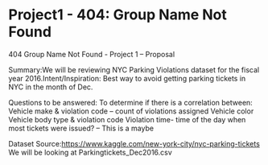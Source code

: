 # Project1 - 404: Group Name Not Found

404 Group Name Not Found - Project 1 – Proposal

Summary:We will be reviewing NYC Parking Violations dataset for the fiscal year 2016.Intent/Inspiration: Best way to avoid getting parking tickets in NYC in the month of Dec.

Questions to be answered:
To determine if there is a correlation between:
Vehicle make & violation code – count of violations assigned
Vehicle color
Vehicle body type & violation code
Violation time- time of the day when most tickets were issued? – This is a maybe

Dataset Source:https://www.kaggle.com/new-york-city/nyc-parking-tickets
We will be looking at Parkingtickets_Dec2016.csv
